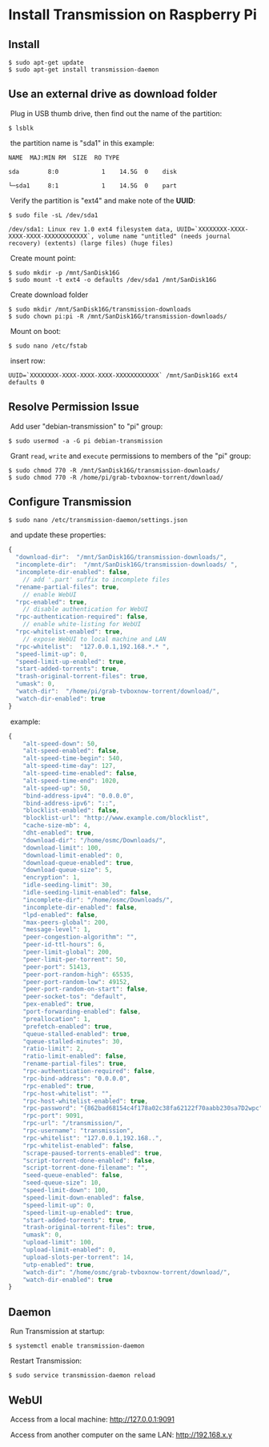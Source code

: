# Install Transmission on Raspberry Pi

## Install

```shell
$ sudo apt-get update
$ sudo apt-get install transmission-daemon
```

## Use an external drive as download folder

​		Plug in USB thumb drive, then find out the name of the partition:
```shell
$ lsblk
```

​		the partition name is "sda1" in this example:

```
NAME  MAJ:MIN RM  SIZE  RO TYPE

sda        8:0            1    14.5G  0    disk

└─sda1     8:1            1    14.5G  0    part

```

​		Verify the partition is "ext4" and make note of the **UUID**:
```shell
$ sudo file -sL /dev/sda1
```

```
/dev/sda1: Linux rev 1.0 ext4 filesystem data, UUID=`XXXXXXXX-XXXX-XXXX-XXXX-XXXXXXXXXXXX`, volume name "untitled" (needs journal recovery) (extents) (large files) (huge files)
```

​		Create mount point:

```shell
$ sudo mkdir -p /mnt/SanDisk16G
$ sudo mount -t ext4 -o defaults /dev/sda1 /mnt/SanDisk16G
```


​		Create download folder
```shell
$ sudo mkdir /mnt/SanDisk16G/transmission-downloads
$ sudo chown pi:pi -R /mnt/SanDisk16G/transmission-downloads/
```

​		Mount on boot:

```shell
$ sudo nano /etc/fstab
```

​		insert row:

```
UUID=`XXXXXXXX-XXXX-XXXX-XXXX-XXXXXXXXXXXX` /mnt/SanDisk16G ext4 defaults 0
```

## Resolve Permission Issue
​		Add user "debian-transmission" to "pi" group:

```shell
$ sudo usermod -a -G pi debian-transmission
```

​		Grant `read`, `write` and `execute` permissions to members of the "pi" group:

```shell
$ sudo chmod 770 -R /mnt/SanDisk16G/transmission-downloads/
$ sudo chmod 770 -R /home/pi/grab-tvboxnow-torrent/download/
```

## Configure Transmission
```shell
$ sudo nano /etc/transmission-daemon/settings.json
```
​		and update these properties:

```javascript
{
  "download-dir":  "/mnt/SanDisk16G/transmission-downloads/",
  "incomplete-dir":  "/mnt/SanDisk16G/transmission-downloads/ ",
  "incomplete-dir-enabled": false,
    // add '.part' suffix to incomplete files
  "rename-partial-files": true,
    // enable WebUI
  "rpc-enabled": true,
    // disable authentication for WebUI
  "rpc-authentication-required": false,
    // enable white-listing for WebUI
  "rpc-whitelist-enabled": true,
    // expose WebUI to local machine and LAN
  "rpc-whitelist":  "127.0.0.1,192.168.*.* ",
  "speed-limit-up": 0,
  "speed-limit-up-enabled": true,
  "start-added-torrents": true,
  "trash-original-torrent-files": true,
  "umask": 0,
  "watch-dir":  "/home/pi/grab-tvboxnow-torrent/download/",
  "watch-dir-enabled": true
}
```

​		example:

```javascript
{
    "alt-speed-down": 50,
    "alt-speed-enabled": false,
    "alt-speed-time-begin": 540,
    "alt-speed-time-day": 127,
    "alt-speed-time-enabled": false,
    "alt-speed-time-end": 1020,
    "alt-speed-up": 50,
    "bind-address-ipv4": "0.0.0.0",
    "bind-address-ipv6": "::",
    "blocklist-enabled": false,
    "blocklist-url": "http://www.example.com/blocklist",
    "cache-size-mb": 4,
    "dht-enabled": true,
    "download-dir": "/home/osmc/Downloads/",
    "download-limit": 100,
    "download-limit-enabled": 0,
    "download-queue-enabled": true,
    "download-queue-size": 5,
    "encryption": 1,
    "idle-seeding-limit": 30,
    "idle-seeding-limit-enabled": false,
    "incomplete-dir": "/home/osmc/Downloads/",
    "incomplete-dir-enabled": false,
    "lpd-enabled": false,
    "max-peers-global": 200,
    "message-level": 1,
    "peer-congestion-algorithm": "",
    "peer-id-ttl-hours": 6,
    "peer-limit-global": 200,
    "peer-limit-per-torrent": 50,
    "peer-port": 51413,
    "peer-port-random-high": 65535,
    "peer-port-random-low": 49152,
    "peer-port-random-on-start": false,
    "peer-socket-tos": "default",
    "pex-enabled": true,
    "port-forwarding-enabled": false,
    "preallocation": 1,
    "prefetch-enabled": true,
    "queue-stalled-enabled": true,
    "queue-stalled-minutes": 30,
    "ratio-limit": 2,
    "ratio-limit-enabled": false,
    "rename-partial-files": true,
    "rpc-authentication-required": false,
    "rpc-bind-address": "0.0.0.0",
    "rpc-enabled": true,
    "rpc-host-whitelist": "",
    "rpc-host-whitelist-enabled": true,
    "rpc-password": "{862bad68154c4f178a02c38fa62122f70aabb230sa7D2wpc",
    "rpc-port": 9091,
    "rpc-url": "/transmission/",
    "rpc-username": "transmission",
    "rpc-whitelist": "127.0.0.1,192.168..",
    "rpc-whitelist-enabled": false,
    "scrape-paused-torrents-enabled": true,
    "script-torrent-done-enabled": false,
    "script-torrent-done-filename": "",
    "seed-queue-enabled": false,
    "seed-queue-size": 10,
    "speed-limit-down": 100,
    "speed-limit-down-enabled": false,
    "speed-limit-up": 0,
    "speed-limit-up-enabled": true,
    "start-added-torrents": true,
    "trash-original-torrent-files": true,
    "umask": 0,
    "upload-limit": 100,
    "upload-limit-enabled": 0,
    "upload-slots-per-torrent": 14,
    "utp-enabled": true,
    "watch-dir": "/home/osmc/grab-tvboxnow-torrent/download/",
    "watch-dir-enabled": true
}
```

## Daemon

​		Run Transmission at startup:

```shell
$ systemctl enable transmission-daemon
```
​		Restart Transmission:

```shell
$ sudo service transmission-daemon reload
```

## WebUI

​		Access from a local machine: http://127.0.0.1:9091

​		Access from another computer on the same LAN: http://192.168.x.y